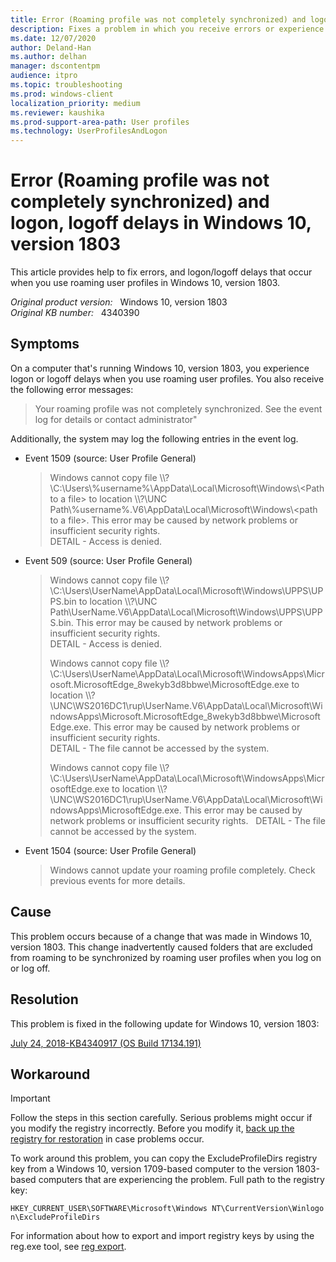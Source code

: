 ```yaml
---
title: Error (Roaming profile was not completely synchronized) and logon, logoff delays in Windows 10, version 1803
description: Fixes a problem in which you receive errors or experience logon/logoff delays when you use roaming user profiles.
ms.date: 12/07/2020
author: Deland-Han
ms.author: delhan
manager: dscontentpm
audience: itpro
ms.topic: troubleshooting
ms.prod: windows-client
localization_priority: medium
ms.reviewer: kaushika
ms.prod-support-area-path: User profiles
ms.technology: UserProfilesAndLogon
---
```

# Error (Roaming profile was not completely synchronized) and logon, logoff delays in Windows 10, version 1803

This article provides help to fix errors, and logon/logoff delays that occur when you use roaming user profiles in Windows 10, version 1803.

_Original product version:_ &nbsp; Windows 10, version 1803  
_Original KB number:_ &nbsp; 4340390

## Symptoms

On a computer that's running Windows 10, version 1803, you experience logon or logoff delays when you use roaming user profiles. You also receive the following error messages:

> Your roaming profile was not completely synchronized. See the event log for details or contact administrator"

Additionally, the system may log the following entries in the event log.

- Event 1509 (source: User Profile General)

    > Windows cannot copy file \\\\?\\C:\\Users\\%username%\\AppData\\Local\\Microsoft\\Windows\\\<Path to a file> to location \\\\?\\UNC Path\\%username%.V6\\AppData\\Local\\Microsoft\\Windows\\\<path to a file>. This error may be caused by network problems or insufficient security rights.  
    DETAIL - Access is denied.

- Event 509 (source: User Profile General)

    > Windows cannot copy file \\\\?\\C:\Users\\UserName\\AppData\\Local\\Microsoft\\Windows\\UPPS\\UPPS.bin to location \\\\?\\UNC Path\\UserName.V6\\AppData\\Local\\Microsoft\\Windows\\UPPS\\UPPS.bin. This error may be caused by network problems or insufficient security rights.  
    DETAIL - Access is denied.
    >
    > Windows cannot copy file \\\\?\\C:\\Users\\UserName\\AppData\\Local\\Microsoft\\WindowsApps\\Microsoft.MicrosoftEdge_8wekyb3d8bbwe\\MicrosoftEdge.exe to location \\\\?\\UNC\\WS2016DC1\\rup\\UserName.V6\\AppData\\Local\\Microsoft\\WindowsApps\\Microsoft.MicrosoftEdge_8wekyb3d8bbwe\MicrosoftEdge.exe. This error may be caused by network problems or insufficient security rights.  
    DETAIL - The file cannot be accessed by the system.
    >
    > Windows cannot copy file \\\\?\\C:\\Users\\UserName\\AppData\\Local\\Microsoft\\WindowsApps\\MicrosoftEdge.exe to location \\\\?\\UNC\\WS2016DC1\\rup\\UserName.V6\\AppData\\Local\\Microsoft\\WindowsApps\\MicrosoftEdge.exe. This error may be caused by network problems or insufficient security rights.  
    DETAIL - The file cannot be accessed by the system.

- Event 1504 (source: User Profile General)

    > Windows cannot update your roaming profile completely. Check previous events for more details.

## Cause

This problem occurs because of a change that was made in Windows 10, version 1803. This change inadvertently caused folders that are excluded from roaming to be synchronized by roaming user profiles when you log on or log off.

## Resolution

This problem is fixed in the following update for Windows 10, version 1803:

[July 24, 2018-KB4340917 (OS Build 17134.191)](https://support.microsoft.com/help/4340917)

## Workaround

> [!IMPORTANT]
> Follow the steps in this section carefully. Serious problems might occur if you modify the registry incorrectly. Before you modify it, [back up the registry for restoration](https://support.microsoft.com/help/322756) in case problems occur.

To work around this problem, you can copy the ExcludeProfileDirs registry key from a Windows 10, version 1709-based computer to the version 1803-based computers that are experiencing the problem. Full path to the registry key:

`HKEY_CURRENT_USER\SOFTWARE\Microsoft\Windows NT\CurrentVersion\Winlogon\ExcludeProfileDirs`

For information about how to export and import registry keys by using the reg.exe tool, see [reg export](/windows-server/administration/windows-commands/reg-export).
